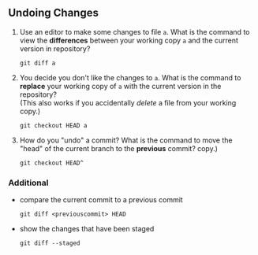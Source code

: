 ## Undoing Changes

1. Use an editor to make some changes to file `a`.  What is the command to view the **differences** between your working copy `a` and the current version in repository?
    ```
    git diff a 
    ```


2. You decide you don't like the changes to `a`. What is the command to **replace** your working copy of `a` with the current version in the repository?    
    (This also works if you accidentally *delete* a file from your working copy.)
    ```
    git checkout HEAD a
    ```


3. How do you "undo" a commit?  What is the command to move the "head" of the current branch to the **previous** commit?
copy.)
    ```
    git checkout HEAD^
    ```

### Additional
* compare the current commit to a previous commit
    ```
    git diff <previouscommit> HEAD 
    ```
* show the changes that have been staged
    ```
    git diff --staged 
    ```
